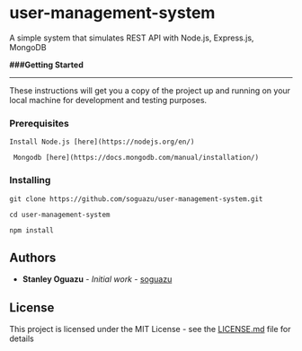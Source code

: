 # user-management-system
A simple system that simulates REST API with Node.js, Express.js, MongoDB

**###Getting Started**
*********
These instructions will get you a copy of the project up and running on your local machine for development and testing purposes. 
### Prerequisites


```
Install Node.js [here](https://nodejs.org/en/)
```

```
 Mongodb [here](https://docs.mongodb.com/manual/installation/)
```

### Installing


```
git clone https://github.com/soguazu/user-management-system.git
```

```
cd user-management-system
```

```
npm install
```

## Authors

* **Stanley Oguazu** - *Initial work* - [soguazu](https://github.com/soguazu)

## License

This project is licensed under the MIT License - see the [LICENSE.md](LICENSE.md) file for details




